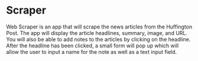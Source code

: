 # Scraper

Web Scraper is an app that will scrape the news articles from the Huffington Post. The app will display the article headlines, summary, image, and URL. You will also be able to add notes to the articles by clicking on the headline. After the headline has been clicked, a small form will pop up which will allow the user to input a name for the note as well as a text input field.
